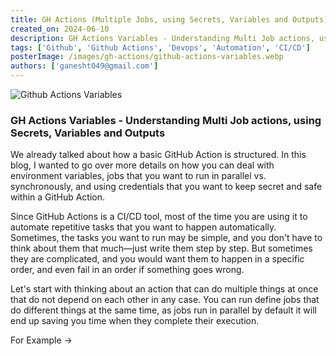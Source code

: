```yaml
---
title: GH Actions (Multiple Jobs, using Secrets, Variables and Outputs)
created_on: 2024-06-10
description: GH Actions Variables - Understanding Multi Job actions, using Secrets, Variables and Outputs
tags: ['Github', 'Github Actions', 'Devops', 'Automation', 'CI/CD']
posterImage: /images/gh-actions/github-actions-variables.webp
authors: ['ganesht049@gmail.com']
---
```


![Github Actions Variables](/images/gh-actions/github-actions-variables.webp)

### GH Actions Variables - Understanding Multi Job actions, using Secrets, Variables and Outputs



We already talked about how a basic GitHub Action is structured. In this blog, 
I wanted to go over more details on how you can deal with environment variables, 
jobs that you want to run in parallel vs. synchronously, and using credentials 
that you want to keep secret and safe within a GitHub Action.

Since GitHub Actions is a CI/CD tool, most of the time you are using it to 
automate repetitive tasks that you want to happen automatically. Sometimes, the 
tasks you want to run may be simple, and you don't have to think about them 
that much—just write them step by step. But sometimes they are complicated, and
you would want them to happen in a specific order, and even fail in an order if
something goes wrong.

Let's start with thinking about an action that can do multiple things at once
that do not depend on each other in any case. You can run define jobs that do
different things at the same time, as jobs run in parallel by default it will
end up saving you time when they complete their execution.

For Example ->

<script src="https://gist.github.com/gat786/403e00d047889ed1de56135448f48b3f.js"></script>
